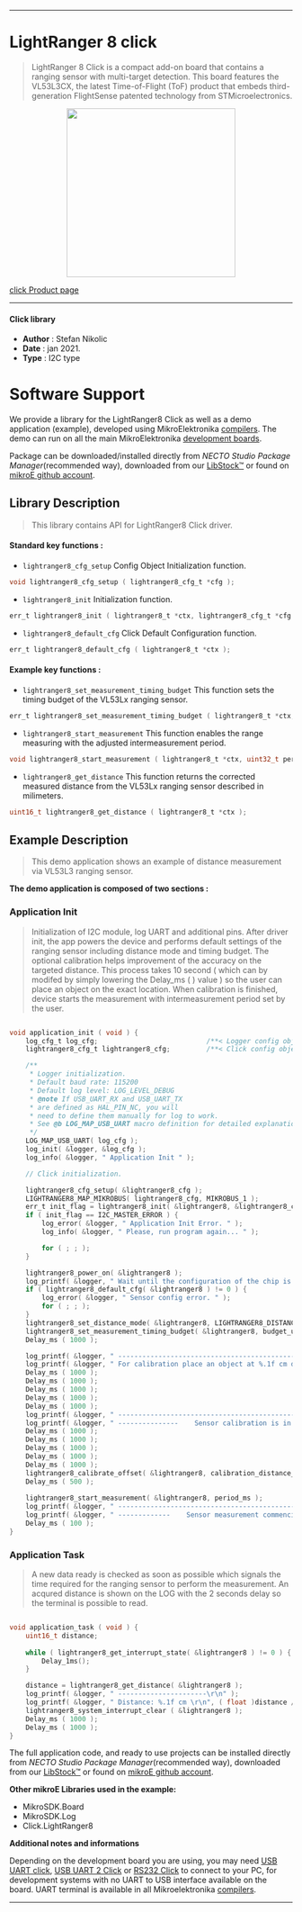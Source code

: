 
---
# LightRanger 8 click

> LightRanger 8 Click is a compact add-on board that contains a ranging sensor with multi-target detection. This board features the VL53L3CX, the latest Time-of-Flight (ToF) product that embeds third-generation FlightSense patented technology from STMicroelectronics.

<p align="center">
  <img src="https://download.mikroe.com/images/click_for_ide/lightranger8_click.png" height=300px>
</p>

[click Product page](https://www.mikroe.com/lightranger-8-click)

---


#### Click library

- **Author**        : Stefan Nikolic
- **Date**          : jan 2021.
- **Type**          : I2C type


# Software Support

We provide a library for the LightRanger8 Click
as well as a demo application (example), developed using MikroElektronika
[compilers](https://www.mikroe.com/necto-studio).
The demo can run on all the main MikroElektronika [development boards](https://www.mikroe.com/development-boards).

Package can be downloaded/installed directly from *NECTO Studio Package Manager*(recommended way), downloaded from our [LibStock&trade;](https://libstock.mikroe.com) or found on [mikroE github account](https://github.com/MikroElektronika/mikrosdk_click_v2/tree/master/clicks).

## Library Description

> This library contains API for LightRanger8 Click driver.

#### Standard key functions :

- `lightranger8_cfg_setup` Config Object Initialization function.
```c
void lightranger8_cfg_setup ( lightranger8_cfg_t *cfg );
```

- `lightranger8_init` Initialization function.
```c
err_t lightranger8_init ( lightranger8_t *ctx, lightranger8_cfg_t *cfg );
```

- `lightranger8_default_cfg` Click Default Configuration function.
```c
err_t lightranger8_default_cfg ( lightranger8_t *ctx );
```

#### Example key functions :

- `lightranger8_set_measurement_timing_budget` This function sets the timing budget of the VL53Lx ranging sensor.
```c
err_t lightranger8_set_measurement_timing_budget ( lightranger8_t *ctx, uint32_t budget_us );
```

- `lightranger8_start_measurement` This function enables the range measuring with the adjusted intermeasurement period.
```c
void lightranger8_start_measurement ( lightranger8_t *ctx, uint32_t period_ms );
```

- `lightranger8_get_distance` This function returns the corrected measured distance from the VL53Lx ranging sensor described in milimeters.
```c
uint16_t lightranger8_get_distance ( lightranger8_t *ctx );
```

## Example Description

> This demo application shows an example of distance measurement via VL53L3 ranging sensor.

**The demo application is composed of two sections :**

### Application Init

> Initialization of I2C module, log UART and additional pins.
After driver init, the app powers the device and performs
default settings of the ranging sensor including distance
mode and timing budget. The optional calibration helps
improvement of the accuracy on the targeted distance.
This process takes 10 second ( which can by modifed by
simply lowering the Delay_ms ( ) value ) so the user can
place an object on the exact location. When calibration is
finished, device starts the measurement with intermeasurement
period set by the user.

```c

void application_init ( void ) {
    log_cfg_t log_cfg;                           /**< Logger config object. */
    lightranger8_cfg_t lightranger8_cfg;         /**< Click config object. */

    /** 
     * Logger initialization.
     * Default baud rate: 115200
     * Default log level: LOG_LEVEL_DEBUG
     * @note If USB_UART_RX and USB_UART_TX 
     * are defined as HAL_PIN_NC, you will 
     * need to define them manually for log to work. 
     * See @b LOG_MAP_USB_UART macro definition for detailed explanation.
     */
    LOG_MAP_USB_UART( log_cfg );
    log_init( &logger, &log_cfg );
    log_info( &logger, " Application Init " );

    // Click initialization.

    lightranger8_cfg_setup( &lightranger8_cfg );
    LIGHTRANGER8_MAP_MIKROBUS( lightranger8_cfg, MIKROBUS_1 );
    err_t init_flag = lightranger8_init( &lightranger8, &lightranger8_cfg );
    if ( init_flag == I2C_MASTER_ERROR ) {
        log_error( &logger, " Application Init Error. " );
        log_info( &logger, " Please, run program again... " );

        for ( ; ; );
    }

    lightranger8_power_on( &lightranger8 );
    log_printf( &logger, " Wait until the configuration of the chip is completed...\r\n" );
    if ( lightranger8_default_cfg( &lightranger8 ) != 0 ) {
        log_error( &logger, " Sensor config error. " );
        for ( ; ; );
    }
    lightranger8_set_distance_mode( &lightranger8, LIGHTRANGER8_DISTANCE_MODE_MEDIUM );
    lightranger8_set_measurement_timing_budget( &lightranger8, budget_us );
    Delay_ms ( 1000 );

    log_printf( &logger, " -------------------------------------------------------------------------\r\n" );
    log_printf( &logger, " For calibration place an object at %.1f cm distance from sensor.\r\n", ( float )calibration_distance_mm / 10 );
    Delay_ms ( 1000 );
    Delay_ms ( 1000 );
    Delay_ms ( 1000 );
    Delay_ms ( 1000 );
    Delay_ms ( 1000 );
    log_printf( &logger, " -------------------------------------------------------------------------\r\n" );
    log_printf( &logger, " ---------------    Sensor calibration is in progress...     ---------------\r\n" );
    Delay_ms ( 1000 );
    Delay_ms ( 1000 );
    Delay_ms ( 1000 );
    Delay_ms ( 1000 );
    Delay_ms ( 1000 );
    lightranger8_calibrate_offset( &lightranger8, calibration_distance_mm, period_ms, &offset );
    Delay_ms ( 500 );
    
    lightranger8_start_measurement( &lightranger8, period_ms );
    log_printf( &logger, " -------------------------------------------------------------------------\r\n" );
    log_printf( &logger, " -------------    Sensor measurement commencing...    -------------\r\n" );
    Delay_ms ( 100 );
}

```

### Application Task

> A new data ready is checked as soon as possible which signals
the time required for the ranging sensor to perform the
measurement. An acqured distance is shown on the LOG with
the 2 seconds delay so the terminal is possible to read.

```c

void application_task ( void ) {
    uint16_t distance;
    
    while ( lightranger8_get_interrupt_state( &lightranger8 ) != 0 ) {
        Delay_1ms();
    }

    distance = lightranger8_get_distance( &lightranger8 );
    log_printf( &logger, " ----------------------\r\n" );
    log_printf( &logger, " Distance: %.1f cm \r\n", ( float )distance / 10 );
    lightranger8_system_interrupt_clear ( &lightranger8 );
    Delay_ms ( 1000 );
    Delay_ms ( 1000 );
}

```

The full application code, and ready to use projects can be installed directly from *NECTO Studio Package Manager*(recommended way), downloaded from our [LibStock&trade;](https://libstock.mikroe.com) or found on [mikroE github account](https://github.com/MikroElektronika/mikrosdk_click_v2/tree/master/clicks).

**Other mikroE Libraries used in the example:**

- MikroSDK.Board
- MikroSDK.Log
- Click.LightRanger8

**Additional notes and informations**

Depending on the development board you are using, you may need
[USB UART click](https://www.mikroe.com/usb-uart-click),
[USB UART 2 Click](https://www.mikroe.com/usb-uart-2-click) or
[RS232 Click](https://www.mikroe.com/rs232-click) to connect to your PC, for
development systems with no UART to USB interface available on the board. UART
terminal is available in all Mikroelektronika
[compilers](https://shop.mikroe.com/compilers).

---
